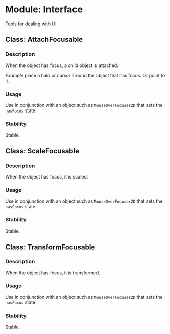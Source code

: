 # Module: Interface

Tools for dealing with UI.

## Class: AttachFocusable

### Description

When the object has focus, a child object is attached.

_Example_ place a halo or cursor around the object that has focus. Or point to it.

### Usage

Use in conjunction with an object such as `MouseOverFocuser2D` that sets the `hasFocus` state.

### Stability

Stable.


## Class: ScaleFocusable

### Description

When the object has focus, it is scaled.

### Usage

Use in conjunction with an object such as `MouseOverFocuser2D` that sets the `hasFocus` state.

### Stability

Stable.



## Class: TransformFocusable

### Description

When the object has focus, it is transformed.

### Usage

Use in conjunction with an object such as `MouseOverFocuser2D` that sets the `hasFocus` state.

### Stability

Stable.

